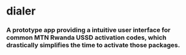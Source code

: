 # dialer

### A prototype app providing a intuitive user interface for common MTN Rwanda USSD activation codes, which drastically simplifies the time to activate those packages. 
